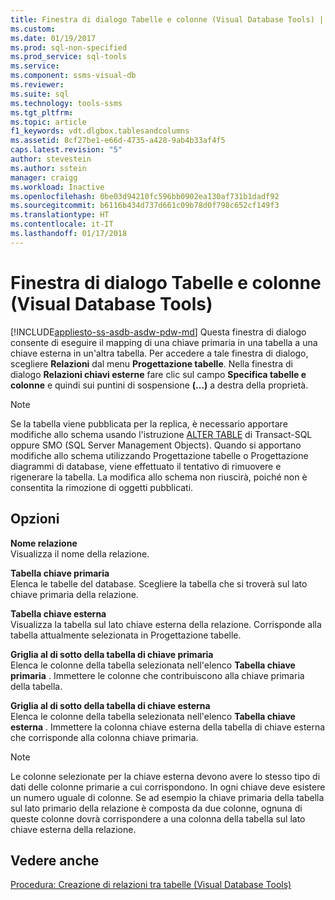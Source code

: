 ```yaml
---
title: Finestra di dialogo Tabelle e colonne (Visual Database Tools) | Microsoft Docs
ms.custom: 
ms.date: 01/19/2017
ms.prod: sql-non-specified
ms.prod_service: sql-tools
ms.service: 
ms.component: ssms-visual-db
ms.reviewer: 
ms.suite: sql
ms.technology: tools-ssms
ms.tgt_pltfrm: 
ms.topic: article
f1_keywords: vdt.dlgbox.tablesandcolumns
ms.assetid: 8cf27be1-e66d-4735-a428-9ab4b33af4f5
caps.latest.revision: "5"
author: stevestein
ms.author: sstein
manager: craigg
ms.workload: Inactive
ms.openlocfilehash: 0be03d94210fc596bb0902ea130af731b1dadf92
ms.sourcegitcommit: b6116b434d737d661c09b78d0f798c652cf149f3
ms.translationtype: HT
ms.contentlocale: it-IT
ms.lasthandoff: 01/17/2018
---
```

# <a name="tables-and-columns-dialog-box-visual-database-tools"></a>Finestra di dialogo Tabelle e colonne (Visual Database Tools)
[!INCLUDE[appliesto-ss-asdb-asdw-pdw-md](../../includes/appliesto-ss-asdb-asdw-pdw-md.md)] Questa finestra di dialogo consente di eseguire il mapping di una chiave primaria in una tabella a una chiave esterna in un'altra tabella. Per accedere a tale finestra di dialogo, scegliere **Relazioni** dal menu **Progettazione tabelle**. Nella finestra di dialogo **Relazioni chiavi esterne** fare clic sul campo **Specifica tabelle e colonne** e quindi sui puntini di sospensione **(…)** a destra della proprietà.  
  
> [!NOTE]  
> Se la tabella viene pubblicata per la replica, è necessario apportare modifiche allo schema usando l'istruzione [ALTER TABLE](http://msdn.microsoft.com/en-us/f1745145-182d-4301-a334-18f799d361d1) di Transact-SQL oppure SMO (SQL Server Management Objects). Quando si apportano modifiche allo schema utilizzando Progettazione tabelle o Progettazione diagrammi di database, viene effettuato il tentativo di rimuovere e rigenerare la tabella. La modifica allo schema non riuscirà, poiché non è consentita la rimozione di oggetti pubblicati.  
  
## <a name="options"></a>Opzioni  
**Nome relazione**  
Visualizza il nome della relazione.  
  
**Tabella chiave primaria**  
Elenca le tabelle del database. Scegliere la tabella che si troverà sul lato chiave primaria della relazione.  
  
**Tabella chiave esterna**  
Visualizza la tabella sul lato chiave esterna della relazione. Corrisponde alla tabella attualmente selezionata in Progettazione tabelle.  
  
**Griglia al di sotto della tabella di chiave primaria**  
Elenca le colonne della tabella selezionata nell'elenco **Tabella chiave primaria** . Immettere le colonne che contribuiscono alla chiave primaria della tabella.  
  
**Griglia al di sotto della tabella di chiave esterna**  
Elenca le colonne della tabella selezionata nell'elenco **Tabella chiave esterna** . Immettere la colonna chiave esterna della tabella di chiave esterna che corrisponde alla colonna chiave primaria.  
  
> [!NOTE]  
> Le colonne selezionate per la chiave esterna devono avere lo stesso tipo di dati delle colonne primarie a cui corrispondono. In ogni chiave deve esistere un numero uguale di colonne. Se ad esempio la chiave primaria della tabella sul lato primario della relazione è composta da due colonne, ognuna di queste colonne dovrà corrispondere a una colonna della tabella sul lato chiave esterna della relazione.  
  
## <a name="see-also"></a>Vedere anche  
[Procedura: Creazione di relazioni tra tabelle (Visual Database Tools)](http://msdn.microsoft.com/en-us/867a54b8-5be4-46e6-9702-49ae6dabf67c)  
  
